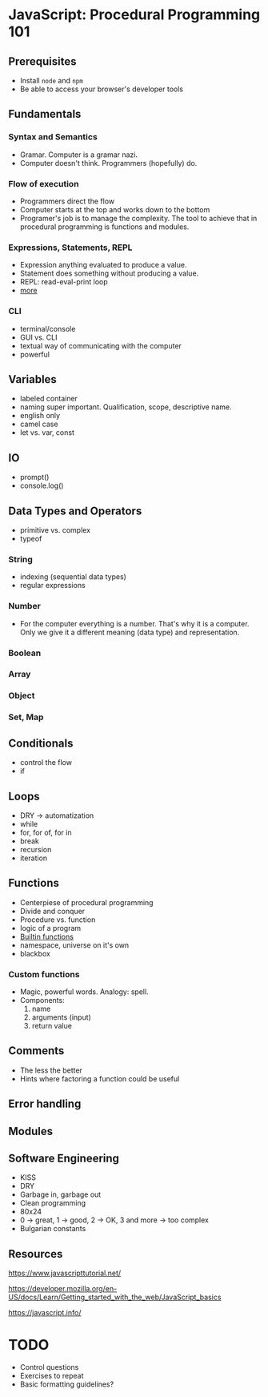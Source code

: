# JavaScript: Procedural Programming 101

## Prerequisites

* Install `node` and `npm`
* Be able to access your browser's developer tools

## Fundamentals

### Syntax and Semantics

* Gramar. Computer is a gramar nazi.
* Computer doesn't think. Programmers (hopefully) do.

### Flow of execution
* Programmers direct the flow
* Computer starts at the top and works down to the bottom
* Programer's job is to manage the complexity. The tool to achieve that in procedural programming is functions and modules.

### Expressions, Statements, REPL

* Expression anything evaluated to produce a value.
* Statement does something without producing a value.
* REPL: read-eval-print loop
* [more](https://therenegadecoder.com/code/the-difference-between-statements-and-expressions/)

### CLI

* terminal/console
* GUI vs. CLI
* textual way of communicating with the computer
* powerful

## Variables

* labeled container
* naming super important. Qualification, scope, descriptive name.
* english only
* camel case
* let vs. var, const

## IO

* prompt()
* console.log()

## Data Types and Operators

* primitive vs. complex
* typeof

### String
* indexing (sequential data types)
* regular expressions

### Number
* For the computer everything is a number. That's why it is a computer. Only we give it a different meaning (data type) and representation.

### Boolean
### Array
### Object

### Set, Map

## Conditionals
* control the flow 
* if

## Loops
* DRY -> automatization
* while
* for, for of, for in
* break
* recursion
* iteration

## Functions
* Centerpiese of procedural programming
* Divide and conquer
* Procedure vs. function
* logic of a program
* [Builtin functions](https://developer.mozilla.org/en-US/docs/Web/JavaScript/Reference/Global_Objects#function_properties)
* namespace, universe on it's own
* blackbox

### Custom functions
* Magic, powerful words. Analogy: spell.
* Components: 
  1. name
  2. arguments (input)
  3. return value

## Comments
* The less the better
* Hints where factoring a function could be useful

## Error handling

## Modules

## Software Engineering

* KISS
* DRY
* Garbage in, garbage out
* Clean programming
* 80x24
* 0 -> great, 1 -> good, 2 -> OK, 3 and more -> too complex
* Bulgarian constants

## Resources

https://www.javascripttutorial.net/

https://developer.mozilla.org/en-US/docs/Learn/Getting_started_with_the_web/JavaScript_basics


https://javascript.info/

# TODO
* Control questions
* Exercises to repeat
* Basic formatting guidelines?